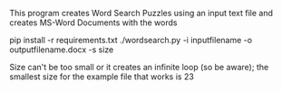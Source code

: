 This program creates Word Search Puzzles using an input text file and creates MS-Word Documents with the words

pip install -r requirements.txt
./wordsearch.py -i inputfilename -o outputfilename.docx -s size

Size can't be too small or it creates an infinite loop (so be aware); the smallest size for the example file that works is 23

 
